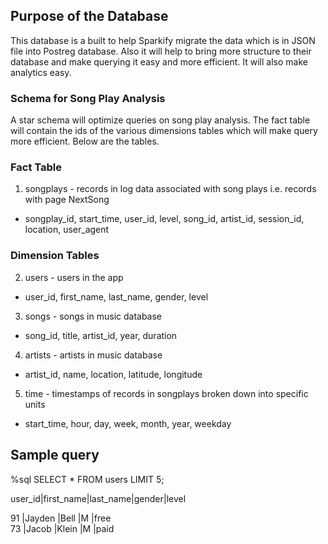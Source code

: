 ## Purpose of the Database
This database is a built to help Sparkify migrate the data which is in JSON file into Postreg database. Also it will help to bring more structure to their database and make querying it easy and more efficient. It will also make analytics easy.


### Schema for Song Play Analysis
A star schema will optimize queries on song play analysis. The fact table will contain the ids of the various dimensions tables which will make query more efficient. Below are the tables.

### Fact Table
1. songplays - records in log data associated with song plays i.e. records with page NextSong
- songplay_id, start_time, user_id, level, song_id, artist_id, session_id, location, user_agent

### Dimension Tables
2. users - users in the app  
- user_id, first_name, last_name, gender, level
3. songs - songs in music database
- song_id, title, artist_id, year, duration
4. artists - artists in music database
- artist_id, name, location, latitude, longitude
5. time - timestamps of records in songplays broken down into specific units
- start_time, hour, day, week, month, year, weekday
   
## Sample query
%sql SELECT * FROM users LIMIT 5;

user_id|first_name|last_name|gender|level

91     |Jayden    |Bell     |M     |free  
73     |Jacob     |Klein    |M     |paid
